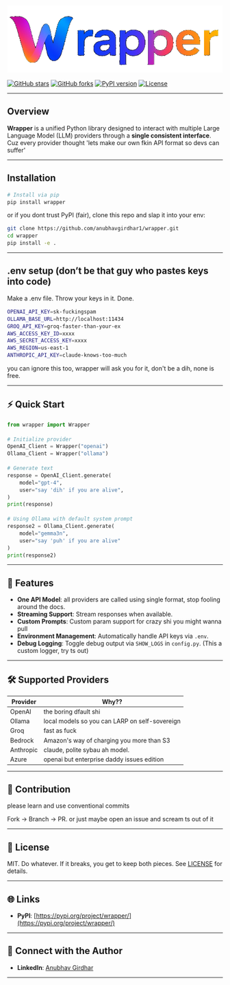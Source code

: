 ![image_alt](https://github.com/anubhavgirdhar1/wrapper/blob/8cd8cd4735cdf63030b513aeb5dd173cb866a56a/wrapper/src/banner.png)

[![GitHub stars](https://img.shields.io/github/stars/anubhavgirdhar1/wrapper?style=social)](https://github.com/anubhavgirdhar1/wrapper/stargazers)
[![GitHub forks](https://img.shields.io/github/forks/anubhavgirdhar1/wrapper?style=social)](https://github.com/anubhavgirdhar1/wrapper/network)
[![PyPI version](https://img.shields.io/pypi/v/wrapper)](https://pypi.org/project/wrapper/)
[![License](https://img.shields.io/github/license/anubhavgirdhar1/wrapper)](LICENSE)

---

## Overview

**Wrapper** is a unified Python library designed to interact with multiple Large Language Model (LLM) providers through a **single consistent interface**. Cuz every provider thought 'lets make our own fkin API format so devs can suffer'    

---

## Installation

```bash
# Install via pip
pip install wrapper
```

or if you dont trust PyPI (fair), clone this repo and slap it into your env:

```bash
git clone https://github.com/anubhavgirdhar1/wrapper.git
cd wrapper
pip install -e .
```

---
## .env setup (don’t be that guy who pastes keys into code)

Make a .env file. Throw your keys in it. Done.

```bash
OPENAI_API_KEY=sk-fuckingspam
OLLAMA_BASE_URL=http://localhost:11434
GROQ_API_KEY=groq-faster-than-your-ex
AWS_ACCESS_KEY_ID=xxxx
AWS_SECRET_ACCESS_KEY=xxxx
AWS_REGION=us-east-1
ANTHROPIC_API_KEY=claude-knows-too-much
```

you can ignore this too, wrapper will ask you for it, don't be a dih, none is free.

---

## ⚡ Quick Start

```python
from wrapper import Wrapper

# Initialize provider
OpenAI_Client = Wrapper("openai")
Ollama_Client = Wrapper("ollama")

# Generate text
response = OpenAI_Client.generate(
    model="gpt-4",
    user="say 'dih' if you are alive",
)
print(response)

# Using Ollama with default system prompt
response2 = Ollama_Client.generate(
    model="gemma3n",
    user="say 'puh' if you are alive"
)
print(response2)
```

---

## 🦜 Features

* **One API Model**: all providers are called using single format, stop fooling around the docs.
* **Streaming Support**: Stream responses when available.
* **Custom Prompts**: Custom param support for crazy shi you might wanna pull
* **Environment Management**: Automatically handle API keys via `.env`.
* **Debug Logging**: Toggle debug output via `SHOW_LOGS` in `config.py`. (This a custom logger, try ts out)

---

## 🛠 Supported Providers

| Provider | Why??                                              |
| -------- | -------------------------------------------------- | 
| OpenAI   | the boring dfault shi                              |                                               
| Ollama   | local models so you can LARP on self-sovereign     | 
| Groq     | fast as fuck                                       | 
| Bedrock  | Amazon's way of charging you more than S3          | 
| Anthropic| claude, polite sybau ah model.                     | 
| Azure    | openai but enterprise daddy issues edition         | 

---

## 💪 Contribution
please learn and use conventional commits 

Fork → Branch → PR.
or just maybe open an issue and scream ts out of it

---

## 📜 License

MIT. Do whatever. If it breaks, you get to keep both pieces. See [LICENSE](LICENSE) for details.

---

## 🌐 Links

* **PyPI**: [https://pypi.org/project/wrapper/](https://pypi.org/project/wrapper/)

---

## 👤 Connect with the Author

* **LinkedIn**: [Anubhav Girdhar](https://www.linkedin.com/in/anubhav-girdhar-b82a27225/)

---
